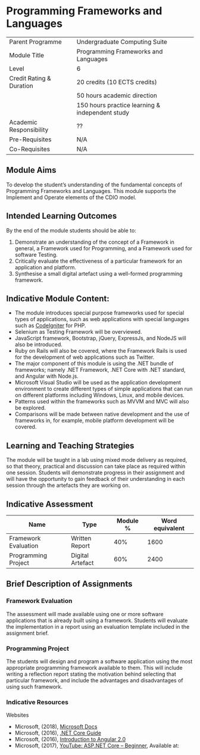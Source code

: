 Programming Frameworks and Languages
====================================

| | |
|-|-|
| Parent Programme | Undergraduate Computing Suite |
| Module Title | Programming Frameworks and Languages |
|Level| 6| 
|Credit Rating & Duration | 20 credits (10 ECTS credits) |
|                          | 50 hours academic direction | 
|                          |150 hours practice learning & independent study |
| Academic Responsibility | ?? |
| Pre-Requisites |N/A|
| Co-Requisites |N/A|
 
## Module Aims
To develop the student’s understanding of the fundamental concepts of Programming Frameworks and Languages. 
This module supports the Implement and Operate elements of the CDIO model.
 
## Intended Learning Outcomes 
By the end of the module students should be able to:
1. Demonstrate an understanding of the concept of a Framework in general, a Framework used for Programming, and a Framework used for software Testing.
2. Critically evaluate the effectiveness of a particular framework for an application and platform.
3. Synthesise a small digital artefact using a well-formed programming framework.
 
## Indicative Module Content: 

* The module introduces special purpose frameworks used for special types of applications, such as web applications with special languages such as [CodeIgniter](https://codeigniter.com/) for PHP. 
* Selenium as Testing Framework will be overviewed. 
* JavaScript framework, Bootstrap, jQuery, ExpressJs, and NodeJS will also be introduced. 
* Ruby on Rails will also be covered, where the Framework Rails is used for the development of web applications such as Twitter.
* The major component of this module is using the .NET bundle of frameworks; namely .NET Framework, .NET Core with .NET standard, and Angular with Node.js. 
* Microsoft Visual Studio will be used as the application development environment to create different types of simple applications that can run on different platforms including Windows, Linux, and mobile devices. 
* Patterns used within the frameworks such as MVVM and MVC will also be explored. 
* Comparisons will be made between native development and the use of frameworks in, for example, mobile platform development will be covered.
 
## Learning and Teaching Strategies
The module will be taught in a lab using mixed mode delivery as required, so that theory, practical and discussion can take place as required within one session.
Students will demonstrate progress in their assignment and will have the opportunity to gain feedback of their understanding in each session through the artefacts they are working on. 

## Indicative Assessment 

| Name | Type | Module % | Word equivalent |
|-|-|-|-|
| Framework Evaluation | Written Report | 40% | 1600 |
| Programming Project | Digital Artefact | 60% | 2400 |

## Brief Description of Assignments

### Framework Evaluation
The assessment will made available using one or more software applications that is already built using a framework. 
Students will evaluate the implementation in a report using an evaluation template included in the assignment brief. 

### Programming Project
The students will design and program a software application using the most appropriate programming framework available to them. 
This will include writing a reflection report stating the motivation behind selecting that particular framework, and include the advantages and disadvantages of using such framework. 

### Indicative Resources 
Websites 
* Microsoft, (2018), [Microsoft Docs](https://docs.microsoft.com/en-us/)
* Microsoft, (2016), [.NET Core Guide](https://docs.microsoft.com/en-us/dotnet/core/)
* Microsoft, (2016), [Introduction to Angular 2.0](https://mva.microsoft.com/en-us/training-courses/introduction-toangular-2-0-16540?l=cdKMEZyfC_906218965)
* Microsoft, (2017), [YouTube: ASP.NET Core – Beginner](https://www.youtube.com/watch?v=xc3Gl4rnWV4&t=68s), Available at: 
